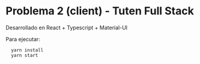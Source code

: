# Problema 2 (client) - Tuten Full Stack

Desarrollado en React + Typescript + Material-UI

Para ejecutar:
```
  yarn install
  yarn start
```
